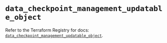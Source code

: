 # `data_checkpoint_management_updatable_object`

Refer to the Terraform Registry for docs: [`data_checkpoint_management_updatable_object`](https://registry.terraform.io/providers/checkpointsw/checkpoint/2.11.0/docs/data-sources/management_updatable_object).
